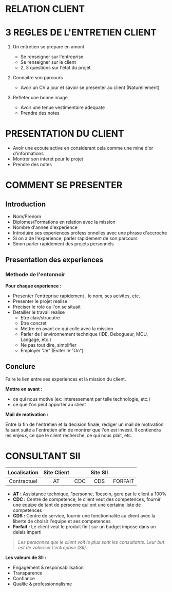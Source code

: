 # RELATION CLIENT

# 3 REGLES DE L'ENTRETIEN CLIENT

1. Un entretien se prepare en amont
   - Se renseigner sur l'entreprise
   - Se renseigner sur le client
   - 2, 3 questions sur l'etat du projet

2. Connaitre son parcours
   - Avoir un CV a jour et savoir se presenter au client (Naturellement)

3. Refleter une bonne image
   - Avoir une tenue vestimentaire adequate
   - Prendre des notes

# PRESENTATION DU CLIENT

- Avoir une ecoute active en considerant cela comme une mine d'or d'informations
- Montrer son interet pour le projet
- Prendre des notes

# COMMENT SE PRESENTER

## Introduction

- Nom/Prenom
- Diplomes/Formations en relation avec la mission
- Nombre d'annee d'experience
- Introduire ses experiences professionnelles avec une phrase d'accroche
- Si on a de l'experience, parler rapidement de son parcours
- Sinon parler rapidement des projets personnels

## Presentation des experiences

### Methode de l'entonnoir

**Pour chaque experience :**

- Presenter l'entreprise rapidement , le nom, ses acivites, etc.
- Presenter le projet realise
- Preciser le role ou l'on se situait
- Detailler le travail realise
  - Etre clair/strucutre
  - Etre concret
  - Mettre en avant ce qui colle avec la mission
  - Parler de l'environnement technique (IDE, Debogueur, MCU, Langage, etc.)
  - Ne pas tout dire, simplifier
  - Employer "Je" (Eviter le "On")

## Conclure

Faire le lien entre ses experiences et la mission du client.

**Mettre en avant :**

- ce qui nous motive (ex: interessement par telle technologie, etc.)
- ce que l'on peut apporter au client

**Mail de motivation :**

Entre la fin de l'entretien et la decision finale, rediger un mail de motivation faisant suite a l'entretien afin de montrer que l'on est investi. Il contiendra les enjeux, ce que le client recherche, ce qui nous plait, etc.

# CONSULTANT SII

| Localisation | Site Client |     | Site SII |         |
|:------------:|:-----------:|:---:|:--------:|:-------:|
| Contractuel  |     AT      | CDC |   CDS    | FORFAIT |

- **AT :** Assistance technique, 1personne, 1besoin, gere par le client a 100%
- **CDC :** Centre de competence, le client veut des competences, fournir une equipe de tant de personne qui ont une certaine liste de competences
- **CDS :** Centre de service, fournir une fonctionnalite au client avec la liberte de choisir l'equipe et ses competences
- **Forfait :** Le client veut le produit finit sur un budget impose dans un delais imparti

> *Les personnes que le client voit le plus sont les consultants. Leur but est de valoriser l'entreprise (SII).*

**Les valeurs de SII :**

- Engagement & responsabilisation
- Transparence
- Confiance
- Qualite & professionnalisme

